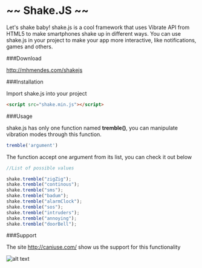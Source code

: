 # ~~ Shake.JS ~~

Let's shake baby! shake.js is a cool framework that uses Vibrate API from HTML5 to make smartphones shake up in different ways. You can use shake.js in your project to make your app more interactive, like notifications, games and others.

###Download

<a href="http://mhmendes.com/shakejs">http://mhmendes.com/shakejs</a>

###Installation

Import shake.js into your project

```html
<script src="shake.min.js"></script>
```
###Usage

shake.js has only one function named **tremble()**, you can manipulate vibration modes through this function.

```javascript
tremble('argument')
```

The function accept one argument from its list, you can check it out below

```javascript
//List of possible values

shake.tremble("zigZig");
shake.tremble("continous");
shake.tremble("sms");
shake.tremble("badum");
shake.tremble("alarmClock");
shake.tremble("sos");
shake.tremble("intruders");
shake.tremble("annoying");
shake.tremble("doorBell");
```

###Support

The site http://caniuse.com/ show us the support for this functionality
 
![alt text](http://mhmendes.com/shakejs/support-api.png "Support for vibrate API")
